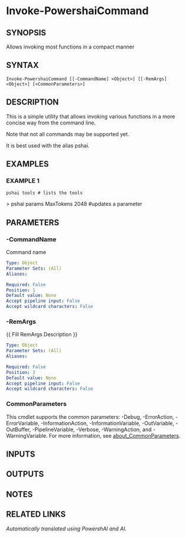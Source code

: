 ﻿---
external help file: powershai-help.xml
Module Name: powershai
online version:
schema: 2.0.0
---

# Invoke-PowershaiCommand

## SYNOPSIS
Allows invoking most functions in a compact manner

## SYNTAX

```
Invoke-PowershaiCommand [[-CommandName] <Object>] [[-RemArgs] <Object>] [<CommonParameters>]
```

## DESCRIPTION
This is a simple utility that allows invoking various functions in a more concise way from the command line.

Note that not all commands may be supported yet.

It is best used with the alias pshai.

## EXAMPLES

### EXAMPLE 1
```
pshai tools # lists the tools
```

\> pshai params MaxTokens 2048 #updates a parameter

## PARAMETERS

### -CommandName
Command name

```yaml
Type: Object
Parameter Sets: (All)
Aliases:

Required: False
Position: 1
Default value: None
Accept pipeline input: False
Accept wildcard characters: False
```

### -RemArgs
{{ Fill RemArgs Description }}

```yaml
Type: Object
Parameter Sets: (All)
Aliases:

Required: False
Position: 2
Default value: None
Accept pipeline input: False
Accept wildcard characters: False
```

### CommonParameters
This cmdlet supports the common parameters: -Debug, -ErrorAction, -ErrorVariable, -InformationAction, -InformationVariable, -OutVariable, -OutBuffer, -PipelineVariable, -Verbose, -WarningAction, and -WarningVariable. For more information, see [about_CommonParameters](http://go.microsoft.com/fwlink/?LinkID=113216).

## INPUTS

## OUTPUTS

## NOTES

## RELATED LINKS



_Automatically translated using PowershAI and AI._
